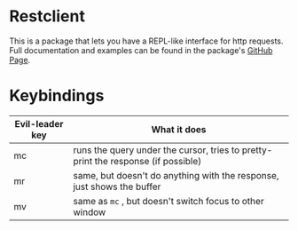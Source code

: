 # Restclient

This is a package that lets you have a REPL-like interface
for http requests. Full documentation and examples can be found in the
package's [GitHub Page](https://github.com/pashky/restclient.el). 

# Keybindings

| Evil-leader key | What it does                                |
|-----------------|---------------------------------------------|
| mc              | runs the query under the cursor, tries to pretty-print the response (if possible)               |
| mr              | same, but doesn't do anything with the response, just shows the buffer |
| mv              | same as `mc` , but doesn't switch focus to other window|
